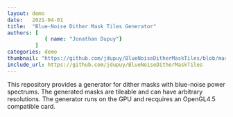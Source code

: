 ```yaml
---
layout: demo
date:   2021-04-01
title:  "Blue-Noise Dither Mask Tiles Generator"
authors: [
            { name: "Jonathan Dupuy"}
         ]
categories: demo
thumbnail: "https://github.com/jdupuy/BlueNoiseDitherMaskTiles/blob/master/preview.png"
include_url: https://github.com/jdupuy/BlueNoiseDitherMaskTiles
---
```


This repository provides a generator for dither masks with blue-noise power spectrums. The generated masks are tileable and can have arbitrary resolutions. The generator runs on the GPU and recquires an OpenGL4.5 compatible card.


